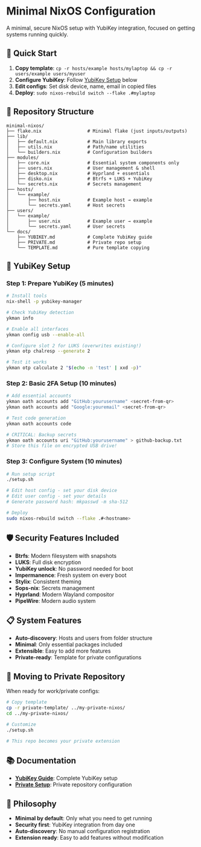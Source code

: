 # Minimal NixOS Configuration

A minimal, secure NixOS setup with YubiKey integration, focused on getting systems running quickly.

## 🚀 Quick Start

1. **Copy template**: `cp -r hosts/example hosts/mylaptop && cp -r users/example users/myuser`
2. **Configure YubiKey**: Follow [YubiKey Setup](#yubikey-setup) below
3. **Edit configs**: Set disk device, name, email in copied files
4. **Deploy**: `sudo nixos-rebuild switch --flake .#mylaptop`

## 📁 Repository Structure

```
minimal-nixos/
├── flake.nix                 # Minimal flake (just inputs/outputs)
├── lib/
│   ├── default.nix           # Main library exports
│   ├── utils.nix             # Path/name utilities  
│   └── builders.nix          # Configuration builders
├── modules/
│   ├── core.nix              # Essential system components only
│   ├── users.nix             # User management & shell
│   ├── desktop.nix           # Hyprland + essentials
│   ├── disko.nix             # Btrfs + LUKS + YubiKey
│   └── secrets.nix           # Secrets management
├── hosts/
│   └── example/
│       ├── host.nix          # Example host → example
│       └── secrets.yaml      # Host secrets
├── users/
│   └── example/
│       ├── user.nix          # Example user → example
│       └── secrets.yaml      # User secrets
└── docs/
    ├── YUBIKEY.md            # Complete YubiKey guide
    ├── PRIVATE.md            # Private repo setup
    └── TEMPLATE.md           # Pure template copying
```

## 🔑 YubiKey Setup

### Step 1: Prepare YubiKey (5 minutes)

```bash
# Install tools
nix-shell -p yubikey-manager

# Check YubiKey detection
ykman info

# Enable all interfaces
ykman config usb --enable-all

# Configure slot 2 for LUKS (overwrites existing!)
ykman otp chalresp --generate 2

# Test it works
ykman otp calculate 2 "$(echo -n 'test' | xxd -p)"
```

### Step 2: Basic 2FA Setup (10 minutes)

```bash
# Add essential accounts
ykman oath accounts add "GitHub:yourusername" <secret-from-qr>
ykman oath accounts add "Google:youremail" <secret-from-qr>

# Test code generation
ykman oath accounts code

# CRITICAL: Backup secrets
ykman oath accounts uri "GitHub:yourusername" > github-backup.txt
# Store this file on encrypted USB drive!
```

### Step 3: Configure System (10 minutes)

```bash
# Run setup script
./setup.sh

# Edit host config - set your disk device
# Edit user config - set your details
# Generate password hash: mkpasswd -m sha-512

# Deploy
sudo nixos-rebuild switch --flake .#<hostname>
```

## 🛡️ Security Features Included

- **Btrfs**: Modern filesystem with snapshots
- **LUKS**: Full disk encryption
- **YubiKey unlock**: No password needed for boot
- **Impermanence**: Fresh system on every boot
- **Stylix**: Consistent theming
- **Sops-nix**: Secrets management
- **Hyprland**: Modern Wayland compositor
- **PipeWire**: Modern audio system

## 📋 System Features

- **Auto-discovery**: Hosts and users from folder structure
- **Minimal**: Only essential packages included
- **Extensible**: Easy to add more features
- **Private-ready**: Template for private configurations

## 🔄 Moving to Private Repository

When ready for work/private configs:

```bash
# Copy template
cp -r private-template/ ../my-private-nixos/
cd ../my-private-nixos/

# Customize
./setup.sh

# This repo becomes your private extension
```

## 📚 Documentation

- **[YubiKey Guide](docs/YUBIKEY.md)**: Complete YubiKey setup
- **[Private Setup](docs/PRIVATE.md)**: Private repository configuration

## 🎯 Philosophy

- **Minimal by default**: Only what you need to get running
- **Security first**: YubiKey integration from day one
- **Auto-discovery**: No manual configuration registration
- **Extension ready**: Easy to add features without modification
